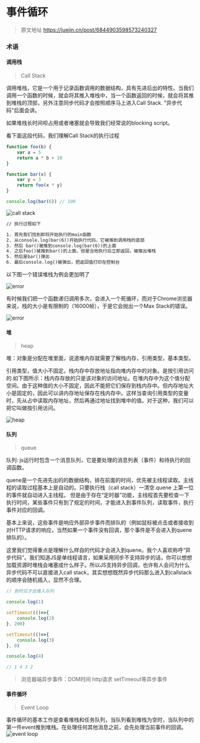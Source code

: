 # 事件循环
> 原文地址 https://juejin.cn/post/6844903598573240327

### 术语

#### 调用栈
> Call Stack

调用堆栈，它是一个用于记录函数调用的数据结构，具有先进后出的特性。当我们调用一个函数的时候，就会将其推入堆栈中，当一个函数返回的时候，就会将其推到堆栈的顶部，另外注意同步代码才会按照顺序马上进入Call Stack. "异步代码"后面会讲。

如果堆栈长时间呗占用或者堵塞就会导致我们经常说的blocking script。

看下面这段代码，我们理解Call Stack的执行过程

```js
function foo(b) {
    var a = 5
    return a * b + 10
}    

function bar(x) {
    var y = 3
    return foo(x * y)
}

console.log(bar(6)) // 100
```

![call stack](https://user-gold-cdn.xitu.io/2018/4/26/162ffe54ac3342d1?imageslim)


```txt
// 执行过程如下

1. 首先我们找到即将开始执行的main函数
2. 从console.log(bar(6))开始执行代码，它被推到调用栈的底部
3. 然后 bar()被推到console.log(bar(6))的上面
4. 之后foo()被推到bar()的上面，但是当他执行后立即返回，被推出堆栈
5. 然后是bar()弹出
6. 最后console.log()被弹出，把返回值打印在控制台
```

以下图一个错误堆栈为例会更加明了

![error](https://user-gold-cdn.xitu.io/2018/4/25/162fd239b8c480a0?imageView2/0/w/1280/h/960/format/webp/ignore-error/1)

有时候我们把一个函数递归调用多次，会进入一个死循环，而对于Chrome浏览器来说，栈的大小是有限制的（16000帧），于是它会抛出一个Max Stack的错误。

![error](https://user-gold-cdn.xitu.io/2018/4/25/162fd364121e55b6?imageView2/0/w/1280/h/960/format/webp/ignore-error/1)

#### 堆
> heap

堆：对象是分配在堆里面，说道堆内存就需要了解栈内存，引用类型，基本类型。

引用类型，值大小不固定。栈内存中存放地址指向堆内存中的对象。是按引用访问的.如下图所示：栈内存存放的只是该对象的访问地址。在堆内存中为这个值分配空间。由于这种值的大小不固定，因此不能把它们保存到栈内存中。但内存地址大小是固定的，因此可以讲内存地址保存在栈内存中。这样当查询引用类型的变量时，先从占中读取内存地址，然后再通过地址找到堆中的值。对于这种，我们可以把它叫做按引用访问。

![heap](https://user-gold-cdn.xitu.io/2018/4/25/162fd3ac9ad0a200?imageView2/0/w/1280/h/960/format/webp/ignore-error/1)

#### 队列
> queue

队列: js运行时包含一个消息队列，它是要处理的消息列表（事件）和待执行的回调函数。

quene是一个先进先出的的数据结构，排在前面的时间，优先被主线程读取。主线程的读取过程基本上是自动的。只要执行栈（call stack）一清空.quene 上第一位的事件就自动进入主线程。
但是由于存在“定时器”功能，主线程首先要检查一下执行时间，某些事件只有到了规定的时间，才能进入到事件队列，读取事件，执行事件对应的回调。

基本上来说，这些事件是响应外部异步事件而排队的（例如鼠标被点击或者接收到对HTTP请求的响应，当然如果一个事件没有回调，那个事件是不会进入到quene排队的）。

这里我们觉得重点是理解什么样自的代码才会进入到quene。我个人喜欢称呼“异步代码”。我们知道JS是单线程语言，如果采用同步不支持异步的话，你可以想想加载资源时堆栈会堵塞成什么样子。所以JS支持异步回调，也许有人会问为什么异步代码不可以直接进入call stack，其实想想既然异步代码那么进入到callstack的顺序会随机插入，显然不合理。

```js
// 到时见才会推入队列

console.log(1)

setTimeout(()=>{
    console.log(2)
}, 200)

setTimeout(()=>{
    console.log(3)
}, 0)

console.log(4)

// 1 4 3 2

```

> 浏览器端异步事件：DOM时间 http请求 setTimeout等异步事件



#### 事件循环
> Event Loop

事件循环的基本工作是查看堆栈和任务队列，当队列看到堆栈为空时，当队列中的第一件event推到堆栈。在处理任何其他消息之前，会先处理当前事件的回调。
![event loop](https://user-gold-cdn.xitu.io/2018/4/26/162ffe54ac9f1835?imageView2/0/w/1280/h/960/format/webp/ignore-error/1)